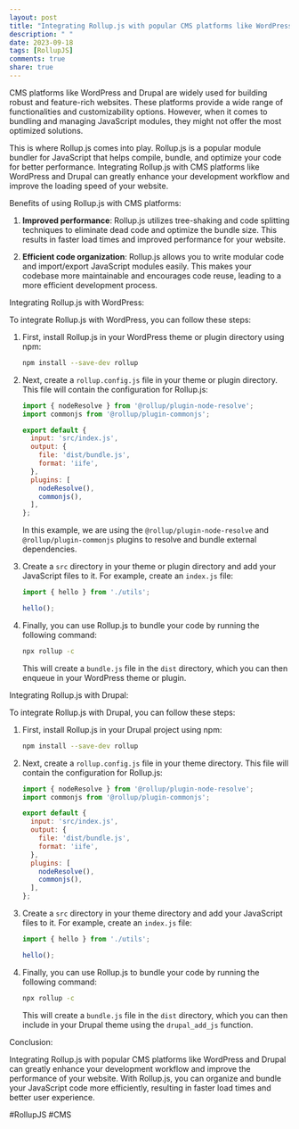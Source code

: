 ```yaml
---
layout: post
title: "Integrating Rollup.js with popular CMS platforms like WordPress and Drupal"
description: " "
date: 2023-09-18
tags: [RollupJS]
comments: true
share: true
---
```


CMS platforms like WordPress and Drupal are widely used for building robust and feature-rich websites. These platforms provide a wide range of functionalities and customizability options. However, when it comes to bundling and managing JavaScript modules, they might not offer the most optimized solutions.

This is where Rollup.js comes into play. Rollup.js is a popular module bundler for JavaScript that helps compile, bundle, and optimize your code for better performance. Integrating Rollup.js with CMS platforms like WordPress and Drupal can greatly enhance your development workflow and improve the loading speed of your website.

Benefits of using Rollup.js with CMS platforms:

1. **Improved performance**: Rollup.js utilizes tree-shaking and code splitting techniques to eliminate dead code and optimize the bundle size. This results in faster load times and improved performance for your website.

2. **Efficient code organization**: Rollup.js allows you to write modular code and import/export JavaScript modules easily. This makes your codebase more maintainable and encourages code reuse, leading to a more efficient development process.

Integrating Rollup.js with WordPress:

To integrate Rollup.js with WordPress, you can follow these steps:

1. First, install Rollup.js in your WordPress theme or plugin directory using npm:

   ```bash
   npm install --save-dev rollup
   ```

2. Next, create a `rollup.config.js` file in your theme or plugin directory. This file will contain the configuration for Rollup.js:

   ```javascript
   import { nodeResolve } from '@rollup/plugin-node-resolve';
   import commonjs from '@rollup/plugin-commonjs';

   export default {
     input: 'src/index.js',
     output: {
       file: 'dist/bundle.js',
       format: 'iife',
     },
     plugins: [
       nodeResolve(),
       commonjs(),
     ],
   };
   ```

   In this example, we are using the `@rollup/plugin-node-resolve` and `@rollup/plugin-commonjs` plugins to resolve and bundle external dependencies.

3. Create a `src` directory in your theme or plugin directory and add your JavaScript files to it. For example, create an `index.js` file:

   ```javascript
   import { hello } from './utils';

   hello();
   ```

4. Finally, you can use Rollup.js to bundle your code by running the following command:

   ```bash
   npx rollup -c
   ```

   This will create a `bundle.js` file in the `dist` directory, which you can then enqueue in your WordPress theme or plugin.

Integrating Rollup.js with Drupal:

To integrate Rollup.js with Drupal, you can follow these steps:

1. First, install Rollup.js in your Drupal project using npm:

   ```bash
   npm install --save-dev rollup
   ```

2. Next, create a `rollup.config.js` file in your theme directory. This file will contain the configuration for Rollup.js:

   ```javascript
   import { nodeResolve } from '@rollup/plugin-node-resolve';
   import commonjs from '@rollup/plugin-commonjs';

   export default {
     input: 'src/index.js',
     output: {
       file: 'dist/bundle.js',
       format: 'iife',
     },
     plugins: [
       nodeResolve(),
       commonjs(),
     ],
   };
   ```

3. Create a `src` directory in your theme directory and add your JavaScript files to it. For example, create an `index.js` file:

   ```javascript
   import { hello } from './utils';

   hello();
   ```

4. Finally, you can use Rollup.js to bundle your code by running the following command:

   ```bash
   npx rollup -c
   ```

   This will create a `bundle.js` file in the `dist` directory, which you can then include in your Drupal theme using the `drupal_add_js` function.

Conclusion:

Integrating Rollup.js with popular CMS platforms like WordPress and Drupal can greatly enhance your development workflow and improve the performance of your website. With Rollup.js, you can organize and bundle your JavaScript code more efficiently, resulting in faster load times and better user experience.

#RollupJS #CMS